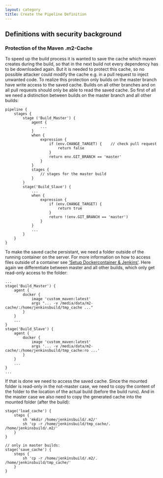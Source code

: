 ```yaml
---
layout: category
title: Create the Pipeline Definition
---
```


## Definitions with security background

### Protection of the Maven .m2-Cache

To speed up the build process it is wanted to save the cache which maven creates during the build, so that in the next build not every dependency has to be downloaded again. But it is needed to protect this cache, so no possible attacker could modify the cache e.g. in a pull request to inject unwanted code.
To realize this protection only builds on the master branch have write access to the saved cache. Builds on all other branches and on all pull requests should only be able to read the saved cache. So first of all we need a distinction between builds on the master branch and all other builds:

```Jenkinsfile
pipeline {
    stages {
        stage ('Build_Master') {
            agent {
                ...
            }
            when {
                expression {
                    if (env.CHANGE_TARGET) {    // check pull request
                        return false
                    }
                    return env.GIT_BRANCH == 'master'
                }
            }
            stages {
                // stages for the master build
            }
        }
        stage('Build_Slave') {
            ...
            when {
                expression {
                    if (env.CHANGE_TARGET) {
                        return true
                    }
                    return !(env.GIT_BRANCH == 'master')
                }
            }
            ...
        }
    }
}
```

To make the saved cache persistant, we need a folder outside of the running container on the server. For more information on how to access files outside of a container see ['Setup Dockercontainer & Jenkins'](docker). Here again we differentiate between master and all other builds, which only get read-only access to the folder:

```Jenkinsfile
...
stage('Build_Master') {
    agent {
        docker {
            image 'custom_maven:latest'
            args "... -v /media/data/m2-cache/:/home/jenkinsbuild/tmp_cache ..."
        }
    }
    ...
}
stage('Build_Slave') {
    agent {
        docker {
            image 'custom_maven:latest'
            args '... -v /media/data/m2-cache/:/home/jenkinsbuild/tmp_cache:ro ...'
        }
    }
    ...
}
...
```

If that is done we need to access the saved cache. Since the mounted folder is read-only in the not-master case, we need to copy the content of the folder to the location of the actual build (before the build runs). And in the master case we also need to copy the generated cache into the mounted folder (after the build):

```Jenkinsfile
stage('load_cache') {
    steps {
        sh 'mkdir /home/jenkinsbuild/.m2/'
        sh 'cp -r /home/jenkinsbuild/tmp_cache/. /home/jenkinsbuild/.m2/'
    }
}

// only in master builds:
stage('save_cache') {
    steps {
        sh 'cp -r /home/jenkinsbuild/.m2/. /home/jenkinsbuild/tmp_cache/'
    }
}
```

